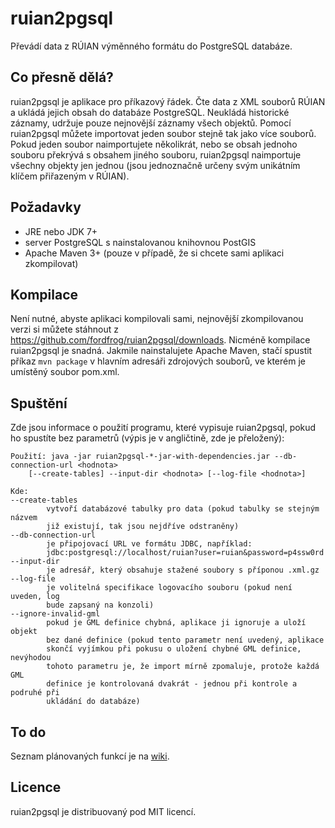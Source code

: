 # ruian2pgsql

Převádí data z RÚIAN výměnného formátu do PostgreSQL databáze.

## Co přesně dělá?

ruian2pgsql je aplikace pro příkazový řádek. Čte data z XML souborů RÚIAN a
ukládá jejich obsah do databáze PostgreSQL. Neukládá historické záznamy, udržuje
pouze nejnovější záznamy všech objektů. Pomocí ruian2pgsql můžete importovat
jeden soubor stejně tak jako více souborů. Pokud jeden soubor naimportujete
několikrát, nebo se obsah jednoho souboru překrývá s obsahem jiného souboru,
ruian2pgsql naimportuje všechny objekty jen jednou (jsou jednoznačně určeny svým
unikátním klíčem přiřazeným v RÚIAN).

## Požadavky

* JRE nebo JDK 7+
* server PostgreSQL s nainstalovanou knihovnou PostGIS
* Apache Maven 3+ (pouze v případě, že si chcete sami aplikaci zkompilovat)

## Kompilace

Není nutné, abyste aplikaci kompilovali sami, nejnovější zkompilovanou verzi si
můžete stáhnout z https://github.com/fordfrog/ruian2pgsql/downloads. Nicméně
kompilace ruian2pgsql je snadná. Jakmile nainstalujete Apache Maven, stačí
spustit příkaz `mvn package` v hlavním adresáři zdrojových souborů, ve kterém je
umístěný soubor pom.xml.

## Spuštění

Zde jsou informace o použití programu, které vypisuje ruian2pgsql, pokud ho
spustíte bez parametrů (výpis je v angličtině, zde je přeložený):

    Použití: java -jar ruian2pgsql-*-jar-with-dependencies.jar --db-connection-url <hodnota>
        [--create-tables] --input-dir <hodnota> [--log-file <hodnota>]

    Kde:
    --create-tables
            vytvoří databázové tabulky pro data (pokud tabulky se stejným názvem
            již existují, tak jsou nejdříve odstraněny)
    --db-connection-url
            je připojovací URL ve formátu JDBC, například:
            jdbc:postgresql://localhost/ruian?user=ruian&password=p4ssw0rd
    --input-dir
            je adresář, který obsahuje stažené soubory s příponou .xml.gz
    --log-file
            je volitelná specifikace logovacího souboru (pokud není uveden, log
            bude zapsaný na konzoli)
    --ignore-invalid-gml
            pokud je GML definice chybná, aplikace ji ignoruje a uloží objekt
            bez dané definice (pokud tento parametr není uvedený, aplikace
            skončí vyjímkou při pokusu o uložení chybné GML definice, nevýhodou
            tohoto parametru je, že import mírně zpomaluje, protože každá GML
            definice je kontrolovaná dvakrát - jednou při kontrole a podruhé při
            ukládání do databáze)

## To do

Seznam plánovaných funkcí je na [wiki](https://github.com/fordfrog/ruian2pgsql/wiki).

## Licence

ruian2pgsql je distribuovaný pod MIT licencí.